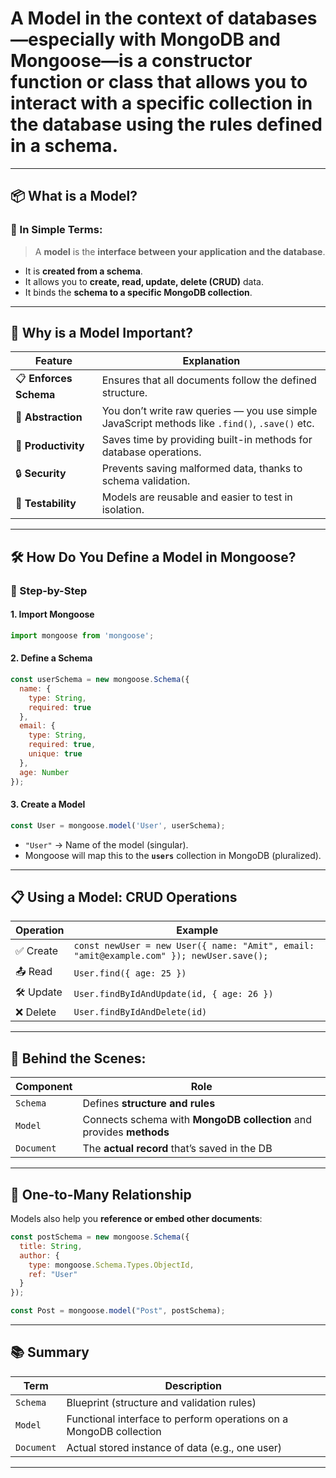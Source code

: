 
# A **Model** in the context of databases—especially with **MongoDB and Mongoose**—is a **constructor function** or **class** that allows you to **interact with a specific collection** in the database using the rules defined in a **schema**.

---

## 📦 What is a Model?

### 🔹 In Simple Terms:

> A **model** is the **interface between your application and the database**.

* It is **created from a schema**.
* It allows you to **create, read, update, delete (CRUD)** data.
* It binds the **schema to a specific MongoDB collection**.

---

## 🧠 Why is a Model Important?

| Feature                | Explanation                                                                                    |
| ---------------------- | ---------------------------------------------------------------------------------------------- |
| 📋 **Enforces Schema** | Ensures that all documents follow the defined structure.                                       |
| 💬 **Abstraction**     | You don’t write raw queries — you use simple JavaScript methods like `.find()`, `.save()` etc. |
| 🚀 **Productivity**    | Saves time by providing built-in methods for database operations.                              |
| 🔒 **Security**        | Prevents saving malformed data, thanks to schema validation.                                   |
| 🧪 **Testability**     | Models are reusable and easier to test in isolation.                                           |

---

## 🛠️ How Do You Define a Model in Mongoose?

### 🔹 Step-by-Step

#### 1. Import Mongoose

```js
import mongoose from 'mongoose';
```

#### 2. Define a Schema

```js
const userSchema = new mongoose.Schema({
  name: {
    type: String,
    required: true
  },
  email: {
    type: String,
    required: true,
    unique: true
  },
  age: Number
});
```

#### 3. Create a Model

```js
const User = mongoose.model('User', userSchema);
```

* `"User"` → Name of the model (singular).
* Mongoose will map this to the **`users`** collection in MongoDB (pluralized).

---

## 📋 Using a Model: CRUD Operations

| Operation | Example                                                                                  |
| --------- | ---------------------------------------------------------------------------------------- |
| ✅ Create  | `const newUser = new User({ name: "Amit", email: "amit@example.com" }); newUser.save();` |
| 📤 Read   | `User.find({ age: 25 })`                                                                 |
| 🛠 Update | `User.findByIdAndUpdate(id, { age: 26 })`                                                |
| ❌ Delete  | `User.findByIdAndDelete(id)`                                                             |

---

## 🧾 Behind the Scenes:

| Component  | Role                                                                 |
| ---------- | -------------------------------------------------------------------- |
| `Schema`   | Defines **structure and rules**                                      |
| `Model`    | Connects schema with **MongoDB collection** and provides **methods** |
| `Document` | The **actual record** that’s saved in the DB                         |

---

## 🔁 One-to-Many Relationship

Models also help you **reference or embed other documents**:

```js
const postSchema = new mongoose.Schema({
  title: String,
  author: {
    type: mongoose.Schema.Types.ObjectId,
    ref: "User"
  }
});

const Post = mongoose.model("Post", postSchema);
```

---

## 📚 Summary

| Term       | Description                                                        |
| ---------- | ------------------------------------------------------------------ |
| `Schema`   | Blueprint (structure and validation rules)                         |
| `Model`    | Functional interface to perform operations on a MongoDB collection |
| `Document` | Actual stored instance of data (e.g., one user)                    |

---